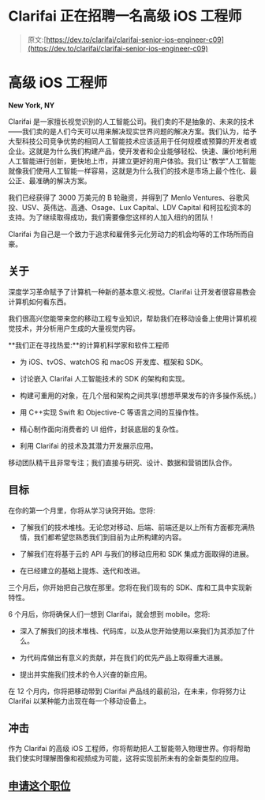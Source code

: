 # Clarifai 正在招聘一名高级 iOS 工程师

> 原文:[https://dev.to/clarifai/clarifai-senior-ios-engineer-c09](https://dev.to/clarifai/clarifai-senior-ios-engineer-c09)

# 高级 iOS 工程师

**New York, NY**

Clarifai 是一家擅长视觉识别的人工智能公司。我们卖的不是抽象的、未来的技术——我们卖的是人们今天可以用来解决现实世界问题的解决方案。我们认为，给予大型科技公司竞争优势的相同人工智能技术应该适用于任何规模或预算的开发者或企业。这就是为什么我们构建产品，使开发者和企业能够轻松、快速、廉价地利用人工智能进行创新，更快地上市，并建立更好的用户体验。我们让“教学”人工智能就像我们使用人工智能一样容易，这就是为什么我们的技术是市场上最个性化、最公正、最准确的解决方案。

我们已经获得了 3000 万美元的 B 轮融资，并得到了 Menlo Ventures、谷歌风投、USV、英伟达、高通、Osage、Lux Capital、LDV Capital 和柯拉松资本的支持。为了继续取得成功，我们需要像您这样的人加入纽约的团队！

Clarifai 为自己是一个致力于追求和雇佣多元化劳动力的机会均等的工作场所而自豪。

## 关于

深度学习革命赋予了计算机一种新的基本意义:视觉。Clarifai 让开发者很容易教会计算机如何看东西。

我们很高兴您能带来您的移动工程专业知识，帮助我们在移动设备上使用计算机视觉技术，并分析用户生成的大量视觉内容。

**我们正在寻找热爱:**的计算机科学家和软件工程师

*   为 iOS、tvOS、watchOS 和 macOS 开发库、框架和 SDK。

*   讨论嵌入 Clarifai 人工智能技术的 SDK 的架构和实现。

*   构建可重用的对象，在几个层和架构之间共享(想想苹果发布的许多操作系统。)

*   用 C++实现 Swift 和 Objective-C 等语言之间的互操作性。

*   精心制作面向消费者的 UI 组件，封装底层的复杂性。

*   利用 Clarifai 的技术及其潜力开发展示应用。

移动团队精干且非常专注；我们直接与研究、设计、数据和营销团队合作。

## 目标

在你的第一个月里，你将从学习诀窍开始。您将:

*   了解我们的技术堆栈。无论您对移动、后端、前端还是以上所有方面都充满热情，我们都希望您熟悉我们到目前为止所构建的内容。

*   了解我们在将基于云的 API 与我们的移动应用和 SDK 集成方面取得的进展。

*   在已经建立的基础上提炼、迭代和改进。

三个月后，你开始把自己放在那里。您将在我们现有的 SDK、库和工具中实现新特性。

6 个月后，你将确保人们一想到 Clarifai，就会想到 mobile。您将:

*   深入了解我们的技术堆栈、代码库，以及从您开始使用以来我们为其添加了什么。

*   为代码库做出有意义的贡献，并在我们的优先产品上取得重大进展。

*   提出并实施我们技术的令人兴奋的新应用。

在 12 个月内，你将把移动带到 Clarifai 产品线的最前沿，在未来，你将努力让 Clarifai 以某种能力出现在每一个移动设备上。

## 冲击

作为 Clarifai 的高级 iOS 工程师，你将帮助把人工智能带入物理世界。你将帮助我们使实时理解图像和视频成为可能，这将实现前所未有的全新类型的应用。

## [申请这个职位](https://boards.greenhouse.io/clarifai/jobs/713800#app)